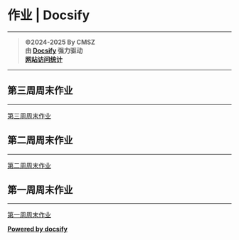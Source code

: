 ﻿<h1>作业 | Docsify</h1>

---

> **©2024-2025 By CMSZ**  
> **由 [Docsify](https://docsify.js.org/) 强力驱动**  
> [**网站访问统计**](https://umami.acmsz.top/share/9PRtp5s5D0AqW9Hz/hw.acmsz.top)

---

## 第三周周末作业

---

[第三周周末作业](/hw_G9S1/3.md ":include")

## 第二周周末作业

---

[第二周周末作业](/hw_G9S1/2.md ":include")

## 第一周周末作业

---

[第一周周末作业](/hw_G9S1/1.md ":include")

[**Powered by docsify**](https://docsify.js.org)
